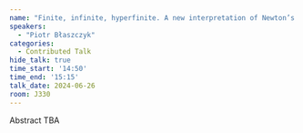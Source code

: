 ```yaml
---
name: "Finite, infinite, hyperfinite. A new interpretation of Newton’s De Analysi."
speakers:
  - "Piotr Błaszczyk"
categories:
  - Contributed Talk
hide_talk: true
time_start: '14:50'
time_end: '15:15'
talk_date: 2024-06-26
room: J330
---
```


Abstract TBA
